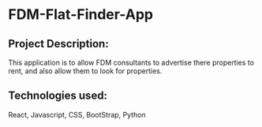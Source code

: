 # FDM-Flat-Finder-App

## Project Description: 
This application is to allow FDM consultants to advertise there properties to rent, and also allow them to look for properties. 

## Technologies used:
React, Javascript, CSS, BootStrap, Python 
